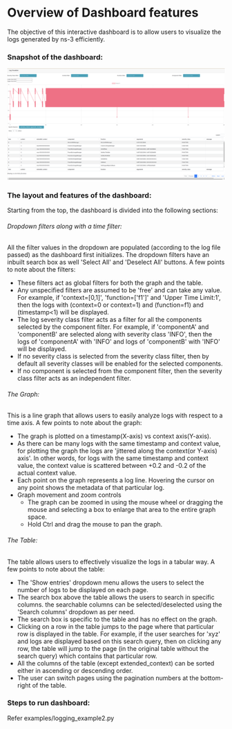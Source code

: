 # Overview of Dashboard features
The objective of this interactive dashboard is to allow users to visualize the logs generated by ns-3 efficiently. 

### Snapshot of the dashboard:
![alt text](https://github.com/akshitpatel01/sem/blob/gsoc-phase2/res/dashboard.png)

### The layout and features of the dashboard:
Starting from the top, the dashboard is divided into the following sections:
###### Dropdown filters along with a time filter:
All the filter values in the dropdown are populated (according to the log file passed) as the dashboard first initializes. The dropdown filters have an inbuilt search box as well 'Select All' and 'Deselect All' buttons. A few points to note about the filters:
- These filters act as global filters for both the graph and the table.
- Any unspecified filters are assumed to be 'free' and can take any value. For example, if 'context=[0,1]', 'function=['f1']' and 'Upper Time Limit:1', then the logs with (context=0 or context=1) and (function=f1) and (timestamp<1) will be displayed.
- The log severity class filter acts as a filter for all the components selected by the component filter. For example, if 'componentA' and 'componentB' are selected along with severity class 'INFO', then the logs of 'componentA' with 'INFO' and logs of 'componentB' with 'INFO' will be displayed.
- If no severity class is selected from the severity class filter, then by default all severity classes will be enabled for the selected components. 
- If no component is selected from the component filter, then the severity class filter acts as an independent filter.

###### The Graph:
This is a line graph that allows users to easily analyze logs with respect to a time axis. A few points to note about the graph:
- The graph is plotted on a timestamp(X-axis) vs context axis(Y-axis). 
- As there can be many logs with the same timestamp and context value, for plotting the graph the logs are 'jittered along the context(or Y-axis) axis'. In other words, for logs with the same timestamp and context value, the context value is scattered between +0.2 and -0.2 of the actual context value. 
- Each point on the graph represents a log line. Hovering the cursor on any point shows the metadata of that particular log.
- Graph movement and zoom controls
  - The graph can be zoomed in using the mouse wheel or dragging the mouse and selecting a box to enlarge that area to the entire graph space.
  - Hold Ctrl and drag the mouse to pan the graph.

###### The Table:
The table allows users to effectively visualize the logs in a tabular way. A few points to note about the table:
- The 'Show entries' dropdown menu allows the users to select the number of logs to be displayed on each page.
- The search box above the table allows the users to search in specific columns. the searchable columns can be selected/deselected using the 'Search columns' dropdown as per need.
- The search box is specific to the table and has no effect on the graph.
- Clicking on a row in the table jumps to the page where that particular row is displayed in the table. For example, if the user searches for 'xyz' and logs are displayed based on this search query, then on clicking any row, the table will jump to the page (in the original table without the search query) which contains that particular row. 
- All the columns of the table (except extended_context) can be sorted either in ascending or descending order. 
- The user can switch pages using the pagination numbers at the bottom-right of the table. 

### Steps to run dashboard:
Refer examples/logging_example2.py
